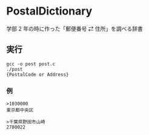 # PostalDictionary

学部 2 年の時に作った「郵便番号 ⇄ 住所」を調べる辞書

## 実行

`gcc -o post post.c`  
`./post`  
`{PostalCode or Address}`

### 例

```
>1030000
東京都中央区
```

```
>千葉県野田市山崎
2780022
```
